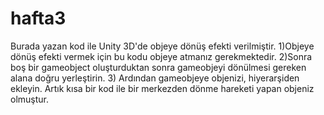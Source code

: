 # hafta3
Burada yazan kod ile Unity 3D'de objeye dönüş efekti verilmiştir. 1)Objeye dönüş efekti vermek için bu kodu objeye atmanız gerekmektedir.  2)Sonra boş bir gameobject  oluşturduktan sonra gameobjeyi dönülmesi gereken alana doğru yerleştirin. 3) Ardından gameobjeye objenizi, hiyerarşiden ekleyin. Artık kısa bir kod ile bir merkezden dönme hareketi yapan objeniz olmuştur.
